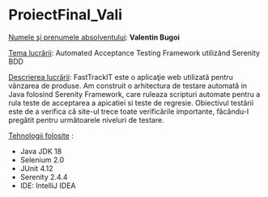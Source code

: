 # ProiectFinal_Vali


<u>Numele şi prenumele absolventului</u>:
<strong>Valentin Bugoi</strong>

<u>Tema lucrării</u>:
Automated Acceptance Testing Framework utilizând Serenity BDD

<u>Descrierea lucrării</u>:
FastTrackIT este o aplicaţie web utilizată pentru vânzarea de produse.
Am construit o arhitectura de testare automată in Java folosind Serenity Framework, care ruleaza
scripturi automate pentru a rula teste de acceptarea a apicatiei si teste de regresie. 
Obiectivul testării este de a verifica că site-ul trece toate verificările importante, făcându-l pregătit pentru următoarele niveluri de testare.

<u>Tehnologii folosite</u> :
<ul><li>Java JDK 18</li><li>Selenium 2.0</li><li>JUnit 4.12</li><li>Serenity 2.4.4</li><li>IDE: IntelliJ IDEA</li>
  </ul>
